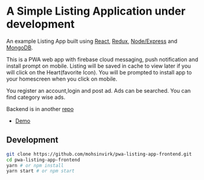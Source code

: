 # A Simple Listing Application under development

An example Listing App built using [React](https://reactjs.org/), [Redux](https://redux.js.org/), [Node/Express](https://expressjs.com/) and [MongoDB](http://mongoosejs.com//). 

This is a PWA web app with firebase cloud messaging, push notification and install prompt on mobile. Listing will be saved in cache to view later if you will click on the Heart(favorite Icon). You will be prompted to install app to your homescreen when you click on mobile.

You register an account,login and post ad. Ads can be searched. You can find category wise ads. 

Backend is in another [repo](https://github.com/mohsinvirk/listing-app-backend)

- [Demo](https://github.com/mohsinvirk/listing-app-backend)

## Development

```bash
git clone https://github.com/mohsinvirk/pwa-listing-app-frontend.git
cd pwa-listing-app-frontend
yarn # or npm install
yarn start # or npm start
```
